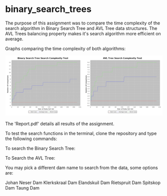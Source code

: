 # binary_search_trees

The purpose of this assignment was to compare the time complexity of the search algorithm in Binary Search Tree and AVL Tree data structures. The AVL Trees balancing property makes it's search algorithm more efficient on average. 

Graphs comparing the time complexity of both algorithms:

![Comp Graphs](/images/time_complexity_search.png)

The 'Report.pdf' details all results of the assignment.

To test the search functions in the terminal, clone the repository and type the following commands:

To search the Binary Search Tree:

To Search the AVL Tree:

You may pick a different dam name to search from the data, some options are:

Johan Neser Dam 
Klerkskraal Dam 
Elandskuil Dam 
Rietspruit Dam 
Spitskop Dam 
Taung Dam
